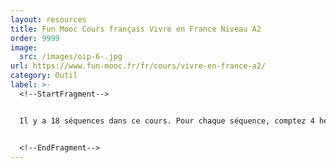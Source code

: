 ```yaml
---
layout: resources
title: Fun Mooc Cours français Vivre en France Niveau A2
order: 9999
image:
  src: /images/oip-6-.jpg
url: https://www.fun-mooc.fr/fr/cours/vivre-en-france-a2/
category: Outil
label: >-
  <!--StartFragment-->


  Il y a 18 séquences dans ce cours. Pour chaque séquence, comptez 4 heures d'apprentissage en autonomie autour d'un thème différent : vie quotidienne, culture française, vie citoyenne ou démarches administratives.


  <!--EndFragment-->
---
```

